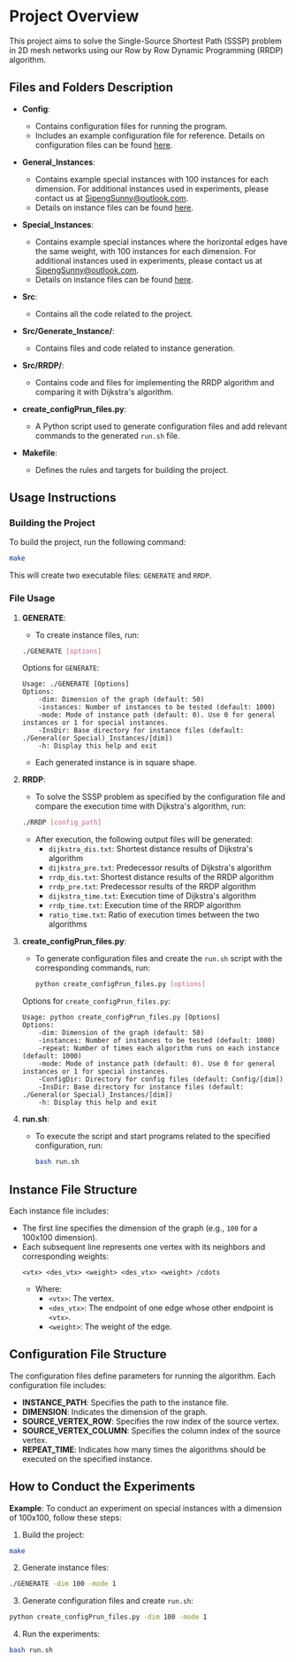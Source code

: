 # Project Overview

This project aims to solve the Single-Source Shortest Path (SSSP) problem in 2D mesh networks using our Row by Row Dynamic Programming (RRDP) algorithm.

## Files and Folders Description

- **Config**:
    - Contains configuration files for running the program.
    - Includes an example configuration file for reference. Details on configuration files can be found [here](#configuration-file-structure).

- **General_Instances**:
    - Contains example special instances with 100 instances for each dimension. For additional instances used in experiments, please contact us at SipengSunny@outlook.com.
    - Details on instance files can be found [here](#instance-file-structure).

- **Special_Instances**:
    - Contains example special instances where the horizontal edges have the same weight, with 100 instances for each dimension. For additional instances used in experiments, please contact us at SipengSunny@outlook.com.
    - Details on instance files can be found [here](#instance-file-structure).

- **Src**:
    - Contains all the code related to the project.

- **Src/Generate_Instance/**: 
    - Contains files and code related to instance generation.

- **Src/RRDP/**:
    - Contains code and files for implementing the RRDP algorithm and comparing it with Dijkstra's algorithm.

- **create_configPrun_files.py**:
    - A Python script used to generate configuration files and add relevant commands to the generated `run.sh` file.

- **Makefile**:
    - Defines the rules and targets for building the project.

## Usage Instructions

### Building the Project
To build the project, run the following command:
```bash
make
```
This will create two executable files: `GENERATE` and `RRDP`.

### File Usage

1. **GENERATE**:
    - To create instance files, run:
    ```bash
    ./GENERATE [options]
    ```
    Options for `GENERATE`:
    ```
    Usage: ./GENERATE [Options]
    Options:
        -dim: Dimension of the graph (default: 50)
        -instances: Number of instances to be tested (default: 1000)
        -mode: Mode of instance path (default: 0). Use 0 for general instances or 1 for special instances.
        -InsDir: Base directory for instance files (default: ./General(or Special)_Instances/[dim])
        -h: Display this help and exit
    ```
    - Each generated instance is in square shape.

2. **RRDP**:
    - To solve the SSSP problem as specified by the configuration file and compare the execution time with Dijkstra's algorithm, run:
    ```bash
    ./RRDP [config_path]
    ```
    - After execution, the following output files will be generated:
        - `dijkstra_dis.txt`: Shortest distance results of Dijkstra's algorithm
        - `dijkstra_pre.txt`: Predecessor results of Dijkstra's algorithm
        - `rrdp_dis.txt`: Shortest distance results of the RRDP algorithm
        - `rrdp_pre.txt`: Predecessor results of the RRDP algorithm
        - `dijkstra_time.txt`: Execution time of Dijkstra's algorithm
        - `rrdp_time.txt`: Execution time of the RRDP algorithm
        - `ratio_time.txt`: Ratio of execution times between the two algorithms

3. **create_configPrun_files.py**:
   - To generate configuration files and create the `run.sh` script with the corresponding commands, run:
     ```bash
     python create_configPrun_files.py [options]
     ```
    Options for `create_configPrun_files.py`:
    ```
    Usage: python create_configPrun_files.py [Options]
    Options:
        -dim: Dimension of the graph (default: 50)
        -instances: Number of instances to be tested (default: 1000)
        -repeat: Number of times each algorithm runs on each instance (default: 1000)
        -mode: Mode of instance path (default: 0). Use 0 for general instances or 1 for special instances.
        -ConfigDir: Directory for config files (default: Config/[dim])
        -InsDir: Base directory for instance files (default: ./General(or Special)_Instances/[dim])
        -h: Display this help and exit
    ```

4. **run.sh**:
   - To execute the script and start programs related to the specified configuration, run:
     ```bash
     bash run.sh
     ```

## Instance File Structure

Each instance file includes:
- The first line specifies the dimension of the graph (e.g., `100` for a 100x100 dimension).
- Each subsequent line represents one vertex with its neighbors and corresponding weights:
    ```
    <vtx> <des_vtx> <weight> <des_vtx> <weight> /cdots
    ```
    - Where:
      - `<vtx>`: The vertex.
      - `<des_vtx>`: The endpoint of one edge whose other endpoint is `<vtx>`.
      - `<weight>`: The weight of the edge.

## Configuration File Structure

The configuration files define parameters for running the algorithm. Each configuration file includes:
- **INSTANCE_PATH**: Specifies the path to the instance file.
- **DIMENSION**: Indicates the dimension of the graph.
- **SOURCE_VERTEX_ROW**: Specifies the row index of the source vertex.
- **SOURCE_VERTEX_COLUMN**: Specifies the column index of the source vertex.
- **REPEAT_TIME**: Indicates how many times the algorithms should be executed on the specified instance.

## How to Conduct the Experiments

**Example**:
To conduct an experiment on special instances with a dimension of 100x100, follow these steps:

1. Build the project:
```bash
make
```

2. Generate instance files:
```bash
./GENERATE -dim 100 -mode 1
```

3. Generate configuration files and create `run.sh`:
```bash
python create_configPrun_files.py -dim 100 -mode 1
```

4. Run the experiments:
```bash
bash run.sh
```
